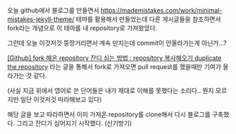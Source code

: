 오늘 github에서 블로그를 만들면서 <https://mademistakes.com/work/minimal-mistakes-jekyll-theme/> 테마를 활용해서 만들었는데
다른 게시글들을 참조하면서 fork라는 개념으로 이 테마를 내 repository로 가져왔었다.

그런데 오늘 이것저것 뚱땅거리면서 계속 만지는데 commit이 안올라가는게 아닌가...?

[[Github] fork 해온 repository 잔디 심는 방법 : repository 복사해오기 duplicate the repository](https://soranhan.tistory.com/11) 라는 글을 통해서
fork로 가져오면 pull request를 했을때만 기여가 올라가는 것 같다.

(사실 지금 위에서 영어로 쓴 단어들은 내가 제대로 이해를 못했다는 소리다.. 뭔지 모르지만 일단 이것저것 따라해보고 있다)

해당 글을 보고 따라하면서 이미 가져온 repository를 clone해서 다시 블로그를 구축했다.
그리고 잔디가 심어지기 시작했다. (신기방기)


